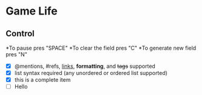 # Game Life

## Control
*To pause pres "SPACE"
*To clear the field pres "C"
*To generate new field pres "N"

- [x] @mentions, #refs, [links](), **formatting**, and <del>tags</del> supported
- [x] list syntax required (any unordered or ordered list supported)
- [x] this is a complete item
- [ ] Hello
